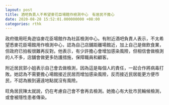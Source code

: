 ```yaml
---
layout: post
title: 酒吧負責人不希望麥花臣場館作檢測中心　有居民不擔心
date: 2020-08-28 15:52:01.000000000 +08:00
categories: rthk
---
```


政府徵用旺角遊協麥花臣場館作為社區檢測中心。有附近酒吧負責人表示，不太希望悉麥花臣場館用作檢測中心，認為自己店舖距離場館近，加上自己是做飲食業，但政府已拍板很難再反對。他表示，有少許擔心會增加感染風險，但相信會做檢測的人不多，店舖會做更多防護措施，保障職員和顧客。

附近居民郭小姐表示自己會去做檢測，因為這是每個人的責任，一起合作將病毒打敗。她認為不需要擔心場館接近民居而增加感染風險，反而接近民居能更方便市民，不認為搬到遍遠地點就沒有風險。

旺角居民陳太就說，仍在考慮自己會不會再去檢測。她擔心有大批市民輪候檢測，或會被隱性患者傳染。
